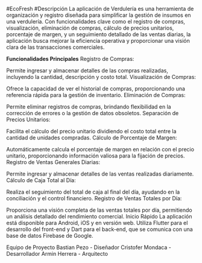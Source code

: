 #EcoFresh
#Descripción
La aplicación de Verdulería es una herramienta de organización y registro diseñada para simplificar la gestión de insumos en una verdulería. Con funcionalidades clave como el registro de compras, visualización, eliminación de compras, cálculo de precios unitarios, porcentaje de margen, y un seguimiento detallado de las ventas diarias, la aplicación busca mejorar la eficiencia operativa y proporcionar una visión clara de las transacciones comerciales.

**Funcionalidades Principales**
Registro de Compras:

Permite ingresar y almacenar detalles de las compras realizadas, incluyendo la cantidad, descripción y costo total.
Visualización de Compras:

Ofrece la capacidad de ver el historial de compras, proporcionando una referencia rápida para la gestión de inventario.
Eliminación de Compras:

Permite eliminar registros de compras, brindando flexibilidad en la corrección de errores o la gestión de datos obsoletos.
Separación de Precios Unitarios:

Facilita el cálculo del precio unitario dividiendo el costo total entre la cantidad de unidades compradas.
Cálculo de Porcentaje de Margen:

Automáticamente calcula el porcentaje de margen en relación con el precio unitario, proporcionando información valiosa para la fijación de precios.
Registro de Ventas Generales Diarias:

Permite ingresar y almacenar detalles de las ventas realizadas diariamente.
Cálculo de Caja Total al Día:

Realiza el seguimiento del total de caja al final del día, ayudando en la conciliación y el control financiero.
Registro de Ventas Totales por Día:

Proporciona una visión completa de las ventas totales por día, permitiendo un análisis detallado del rendimiento comercial.
Inicio Rápido
La aplicación está disponible para Android, iOS y en versión web. Utiliza Flutter para el desarrollo del front-end y Dart para el back-end, que se comunica con una base de datos Firebase de Google.

Equipo de Proyecto
Bastian Pezo - Diseñador
Cristofer Mondaca - Desarrollador
Armin Herrera - Arquitecto
